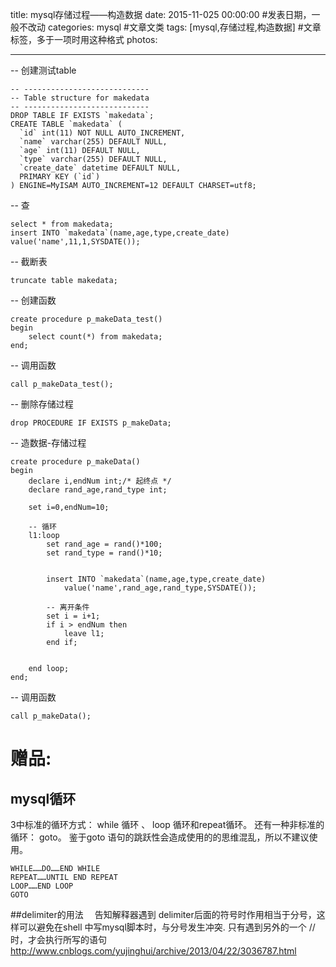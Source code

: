 title: mysql存储过程——构造数据
date: 2015-11-025 00:00:00 #发表日期，一般不改动
categories: mysql #文章文类
tags: [mysql,存储过程,构造数据] #文章标签，多于一项时用这种格式
photos:


---
-- 创建测试table
```
-- ----------------------------
-- Table structure for makedata
-- ----------------------------
DROP TABLE IF EXISTS `makedata`;
CREATE TABLE `makedata` (
  `id` int(11) NOT NULL AUTO_INCREMENT,
  `name` varchar(255) DEFAULT NULL,
  `age` int(11) DEFAULT NULL,
  `type` varchar(255) DEFAULT NULL,
  `create_date` datetime DEFAULT NULL,
  PRIMARY KEY (`id`)
) ENGINE=MyISAM AUTO_INCREMENT=12 DEFAULT CHARSET=utf8;
```
-- 查
```
select * from makedata;
insert INTO `makedata`(name,age,type,create_date) value('name',11,1,SYSDATE());
```
-- 截断表
```
truncate table makedata;
```
-- 创建函数
```
create procedure p_makeData_test()
begin
    select count(*) from makedata;
end;
```


-- 调用函数
```
call p_makeData_test();
```


-- 删除存储过程
```
drop PROCEDURE IF EXISTS p_makeData;
```


-- 造数据-存储过程
```
create procedure p_makeData()
begin
    declare i,endNum int;/* 起终点 */
    declare rand_age,rand_type int;
    
    set i=0,endNum=10;
        
    -- 循环
    l1:loop
        set rand_age = rand()*100;
        set rand_type = rand()*10;


        insert INTO `makedata`(name,age,type,create_date) 
            value('name',rand_age,rand_type,SYSDATE());
        
        -- 离开条件
        set i = i+1;
        if i > endNum then
            leave l1;
        end if;


    end loop;
end;
```


-- 调用函数
```
call p_makeData();
```
<!-- more -->


# 赠品: 
## mysql循环
3中标准的循环方式： while 循环 、 loop 循环和repeat循环。
还有一种非标准的循环： 
goto。 鉴于goto 语句的跳跃性会造成使用的的思维混乱，所以不建议使用。
```
WHILE……DO……END WHILE
REPEAT……UNTIL END REPEAT
LOOP……END LOOP
GOTO
```
##delimiter的用法
　告知解释器遇到 delimiter后面的符号时作用相当于分号，这样可以避免在shell 中写mysql脚本时，与分号发生冲突.
   只有遇到另外的一个 // 时，才会执行所写的语句
   http://www.cnblogs.com/yujinghui/archive/2013/04/22/3036787.html

